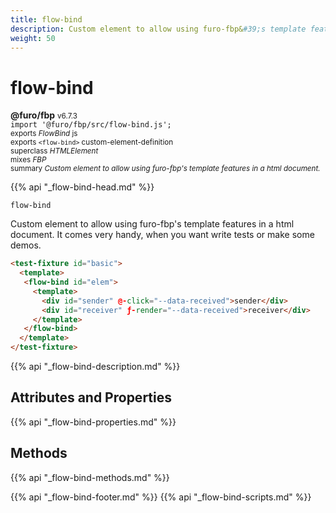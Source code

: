 ```yaml
---
title: flow-bind
description: Custom element to allow using furo-fbp&#39;s template features in a html document.
weight: 50
---
```


# flow-bind
**@furo/fbp** <small>v6.7.3</small>
<br>`import '@furo/fbp/src/flow-bind.js';`<small>
<br>exports *FlowBind* js
<br>exports `<flow-bind>` custom-element-definition
<br>superclass *HTMLElement*
<br> mixes *FBP*</small>
<br><small>summary *Custom element to allow using furo-fbp&#39;s template features in a html document.*</small>

{{% api "_flow-bind-head.md" %}}

`flow-bind`

 Custom element to allow using furo-fbp's template features in a html document.
 It comes very handy, when you want write tests or make some demos.

```html
<test-fixture id="basic">
  <template>
   <flow-bind id="elem">
     <template>
       <div id="sender" @-click="--data-received">sender</div>
       <div id="receiver" ƒ-render="--data-received">receiver</div>
     </template>
   </flow-bind>
  </template>
</test-fixture>
```

{{% api "_flow-bind-description.md" %}}


## Attributes and Properties
{{% api "_flow-bind-properties.md" %}}






















## Methods
{{% api "_flow-bind-methods.md" %}}
























{{% api "_flow-bind-footer.md" %}}
{{% api "_flow-bind-scripts.md" %}}

